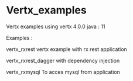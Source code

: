 # Vertx_examples
Vertx examples using 
vertx 4.0.0
java : 11


Examples : 

vertx_rxrest
  vertx example with rx rest application
  
vertx_rxrest_dagger
  with dependency injection
  
vertx_rxmysql
  To acces mysql from application
